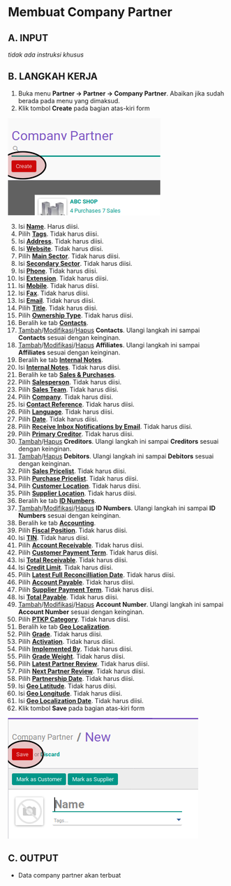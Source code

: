# Membuat Company Partner

## A. INPUT

*tidak ada instruksi khusus*

## B. LANGKAH KERJA

1. Buka menu **Partner -> Partner -> Company Partner**. Abaikan jika sudah berada pada menu yang dimaksud.
2. Klik tombol **Create** pada bagian atas-kiri form

![](../img/company-partner/tombol-create.png)

3. Isi **[Name](./penjelasan.md#field-name)**. Harus diisi.
4. Pilih **[Tags](./penjelasan.md#field-tags)**. Tidak harus diisi.
5. Isi **[Address](./penjelasan.md#field-address)**. Tidak harus diisi.
6. Isi **[Website](./penjelasan.md#field-website)**. Tidak harus diisi.
7. Pilih **[Main Sector](./penjelasan.md#field-sector)**. Tidak harus diisi.
8. Isi **[Secondary Sector](./penjelasan.md#field-sector2)**. Tidak harus diisi.
9. Isi **[Phone](./penjelasan.md#field-phone)**. Tidak harus diisi.
10. Isi **[Extension](./penjelasan.md#field-ext)**. Tidak harus diisi.
11. Isi **[Mobile](./penjelasan.md#field-mobile)**. Tidak harus diisi.
12. Isi **[Fax](./penjelasan.md#field-fax)**. Tidak harus diisi.
13. Isi **[Email](./penjelasan.md#field-email)**. Tidak harus diisi.
14. Pilih **[Title](./penjelasan.md#field-title)**. Tidak harus diisi.
15. Pilih **[Ownership Type](./penjelasan.md#field-ownership-type)**. Tidak harus diisi.
16. Beralih ke tab **[Contacts](./penjelasan.md#tab-contacts)**.
17. <a name="l17">[Tambah](./menambah-contact.md)/[Modifikasi](./memodifikasi-contact.md)/[Hapus](./menghapus-contact.md) **Contacts**</a>. Ulangi langkah ini sampai **Contacts** sesuai dengan keinginan.
18. <a name="l18">[Tambah](./menambah-affiliates.md)/[Modifikasi](./memodifikasi-affiliates.md)/[Hapus](./menghapus-affiliates.md) **Affiliates**</a>. Ulangi langkah ini sampai **Affiliates** sesuai dengan keinginan.
19. Beralih ke tab **[Internal Notes](./penjelasan.md#tab-internal-notes)**.
20. Isi **[Internal Notes](./penjelasan.md#field-internal-notes)**. Tidak harus diisi.
21. Beralih ke tab **[Sales & Purchases](./penjelasan.md#tab-sales-purchases)**.
22. Pilih **[Salesperson](./penjelasan.md#field-sale-purchase-user-id)**. Tidak harus diisi.
23. Pilih **[Sales Team](./penjelasan.md#field-sale-purchase-section-id)**. Tidak harus diisi.
24. Pilih **[Company](./penjelasan.md#field-sale-purchase-company)**. Tidak harus diisi.
25. Isi **[Contact Reference](./penjelasan.md#field-sale-ref)**. Tidak harus diisi.
26. Pilih **[Language](./penjelasan.md#field-sale-purchase-language)**. Tidak harus diisi.
27. Pilih **[Date](./penjelasan.md#field-sale-purchase-date)**. Tidak harus diisi.
28. Pilih **[Receive Inbox Notifications by Email](./penjelasan.md#field-sale-purchase-notify-email)**. Tidak harus diisi.
29. Pilih **[Primary Creditor](./penjelasan.md#field-sales-purchases-tabel-cr-primary-creditur)**. Tidak harus diisi.
30. <a name="l30">[Tambah](./menambah-kreditur.md)/[Hapus](./menghapus-creditur.md) **Creditors**</a>. Ulangi langkah ini sampai **Creditors** sesuai dengan keinginan.
31. <a name="l31">[Tambah](./menambah-debitur.md)/[Hapus](./menghapus-debitur.md) **Debitors**</a>. Ulangi langkah ini sampai **Debitors** sesuai dengan keinginan.
32. Pilih **[Sales Pricelist](./penjelasan.md#field-sale-purchase-property-product-pricelist)**. Tidak harus diisi.
33. Pilih **[Purchase Pricelist](./penjelasan.md#field-sale-purchase-property-product-pricelist-purchase)**. Tidak harus diisi.
34. Pilih **[Customer Location](./penjelasan.md#field-sale-purchase-property-stock-customer)**. Tidak harus diisi.
35. Pilih **[Supplier Location](./penjelasan.md#field-sale-purchase-property-stock-supplier)**. Tidak harus diisi.
36. Beralih ke tab **[ID Numbers](./penjelasan.md#tab-id-numbers)**.
37. <a name="l37">[Tambah](./menambah-id-numbers.md)/[Modifikasi](./memodifikasi-id-numbers.md)/[Hapus](./menghapus-id-numbers.md) **ID Numbers**</a>. Ulangi langkah ini sampai **ID Numbers** sesuai dengan keinginan.
38. Beralih ke tab **[Accounting](./penjelasan.md#tab-accounting)**.
39. Pilih **[Fiscal Position](./penjelasan.md#field-accounting-header-property-account-position)**. Tidak harus diisi.
40. Isi **[TIN](./penjelasan.md#field-accounting-header-tin)**. Tidak harus diisi.
41. Pilih **[Account Receivable](./penjelasan.md#field-accounting-header-property-account-receivable)**. Tidak harus diisi.
42. Pilih **[Customer Payment Term](./penjelasan.md#field-accounting-header-property-payment-term)**. Tidak harus diisi.
43. Isi **[Total Receivable](./penjelasan.md#field-accounting-header-credit)**. Tidak harus diisi.
44. Isi **[Credit Limit](./penjelasan.md#field-accounting-header-credit-limit)**. Tidak harus diisi.
45. Pilih **[Latest Full Reconcilliation Date](./penjelasan.md#field-accounting-header-last-reconcile-date)**. Tidak harus diisi.
46. Pilih **[Account Payable](./penjelasan.md#field-accounting-header-property-account-payable)**. Tidak harus diisi.
47. Pilih **[Supplier Payment Term](./penjelasan.md#field-accounting-header-property-supplier-payment-term)**. Tidak harus diisi.
48. Isi **[Total Payable](./penjelasan.md#field-accounting-header-debit)**. Tidak harus diisi.
49. <a name="l49">[Tambah](./menambah-account-number.md)/[Modifikasi](./memodifikasi-account-number.md)/[Hapus](./menghapus-account-number.md) **Account Number**</a>. Ulangi langkah ini sampai **Account Number** sesuai dengan keinginan.
50. Pilih **[PTKP Category](./penjelasan.md#field-accounting-pph21-info-pktp-category)**. Tidak harus diisi.
51. Beralih ke tab **[Geo Localization](./penjelasan.md#tab-geo-localization)**.
52. Pilih **[Grade](./penjelasan.md#field-geo-localization-grade)**. Tidak harus diisi.
53. Pilih **[Activation](./penjelasan.md#field-geo-localization-activation)**. Tidak harus diisi.
54. Pilih **[Implemented By](./penjelasan.md#field-geo-localization-implemented-by)**. Tidak harus diisi.
55. Pilih **[Grade Weight](./penjelasan.md#field-geo-localization-grade-weight)**. Tidak harus diisi.
56. Pilih **[Latest Partner Review](./penjelasan.md#field-geo-localization-latest-partner-review)**. Tidak harus diisi.
57. Pilih **[Next Partner Review](./penjelasan.md#field-geo-localization-next-partner-review)**. Tidak harus diisi.
58. Pilih **[Partnership Date](./penjelasan.md#field-geo-localization-partnership-date)**. Tidak harus diisi.
59. Isi **[Geo Latitude](./penjelasan.md#field-geo-localization-latitude)**. Tidak harus diisi.
60. Isi **[Geo Longitude](./penjelasan.md#field-geo-localization-longitude)**. Tidak harus diisi.
61. Isi **[Geo Localization Date](./penjelasan.md#field-geo-localization-localization-date)**. Tidak harus diisi.
62. Klik tombol **Save** pada bagian atas-kiri form

![](../img/company-partner/tombol-save.png)

## C. OUTPUT

* Data company partner akan terbuat
